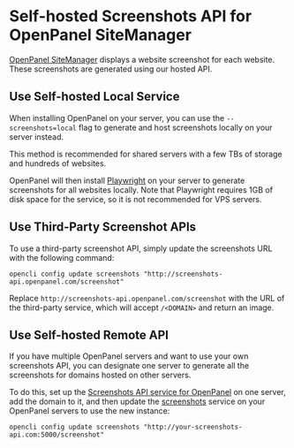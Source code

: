 # Self-hosted Screenshots API for OpenPanel SiteManager

[OpenPanel SiteManager](/docs/panel/applications/) displays a website screenshot for each website. These screenshots are generated using our hosted API.

## Use Self-hosted Local Service

When installing OpenPanel on your server, you can use the `--screenshots=local` flag to generate and host screenshots locally on your server instead.

This method is recommended for shared servers with a few TBs of storage and hundreds of websites.

OpenPanel will then install [Playwright](https://playwright.dev/) on your server to generate screenshots for all websites locally. Note that Playwright requires 1GB of disk space for the service, so it is not recommended for VPS servers.

## Use Third-Party Screenshot APIs

To use a third-party screenshot API, simply update the screenshots URL with the following command:

```
opencli config update screenshots "http://screenshots-api.openpanel.com/screenshot"
```

Replace `http://screenshots-api.openpanel.com/screenshot` with the URL of the third-party service, which will accept `/<DOMAIN>` and return an image.

## Use Self-hosted Remote API

If you have multiple OpenPanel servers and want to use your own screenshots API, you can designate one server to generate all the screenshots for domains hosted on other servers.

To do this, set up the [Screenshots API service for OpenPanel](https://github.com/stefanpejcic/OpenPanel/blob/main/services/screenshots/README.md) on one server, add the domain to it, and then update the [screenshots](https://dev.openpanel.com/cli/config.html#screenshots) service on your OpenPanel servers to use the new instance:

```
opencli config update screenshots "http://your-screenshots-api.com:5000/screenshot"
```
